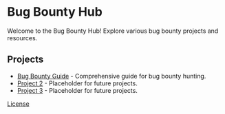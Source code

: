 # Bug Bounty Hub

Welcome to the Bug Bounty Hub! Explore various bug bounty projects and resources.

## Projects
- [Bug Bounty Guide](./bug-bounty-guide/index.md) - Comprehensive guide for bug bounty hunting.
- [Project 2](#) - Placeholder for future projects.
- [Project 3](#) - Placeholder for future projects.

[License](../LICENSE)